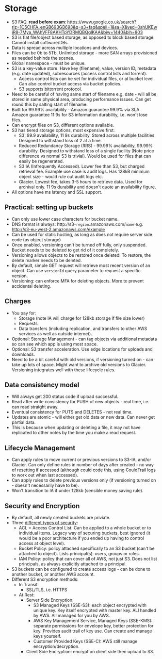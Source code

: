 # Storage

* S3 FAQ, **read before exam**: https://www.google.co.uk/search?rlz=1C5CHFA_enGB693GB693&q=s3+faq&spell=1&sa=X&ved=0ahUKEwiR8-7Mya_WAhVFF8AKHTpYDRMQBQglKAA&biw=1440&bih=803
* S3 is flat file/object based storage, as opposed to block based storage. Cannot install software/DBs.
* Data is spread across multiple locations and devices.
* Files can be 0b to 5Tb. Unlimited storage - more SAN arrays provisioned as needed behinds the scenes.
* Global namespace - must be unique.
* S3 is a key-value store. Have key (filename), value, version ID, metadata (e.g. date updated), subresources (access control lists and torrent).
  * Access control lists can be set for individual files, or at bucket level. Can also control bucket access via bucket policies.
  * S3 supports bittorrent protocol.
* Need to be careful of having same start of filename e.g. date - will all be stored in same physical area, producing performance issues. Can get round this by salting start of filename.
* Built for 99.99% availability - Amazon guarantee 99.9% via SLA. Amazon guarantee 11 9s for S3 information durability, i.e. won't lose files.
* Can encrypt files on S3, different options available.
* S3 has tiered storage options, most expensive first:
  * S3: 99.9 availability, 11 9s durability. Stored across multiple facilities. Designed to withstand loss of 2 at a time.
  * Reduced Redundancy Storage (RRS) - 99.99% availability, 99.99% durability. Designed to withstand loss of a single facility (Note price difference vs normal S3 is trivial). Would be used for files that can easily be regenerated.
  * S3 IA (Infrequently Accessed). Lower fee than S3, but charged retrieval fee. Example use case is audit logs. Has 128kB minimum object size - would rule out audit logs etc.
  * Glacier. Lowest fee, takes 3-5 hours to retrieve data. Used for archival only. 11 9s durability and doesn't quote an availability figure.
* All options have ms latency and SSL support.

## Practical: setting up buckets

* Can only use lower case characters for bucket name.
* DNS format is always: http://s3-`region`.amazonaws.com/`name` e.g. http://s3-eu-west-2.amazonaws.com/example
* Can be used for static hosting, as long as does not require server side code (as object storage)
* Once enabled, versioning can't be turned off fully, only suspended. Bucket needs to be deleted to get rid of it completely.
* Versioning allows objects to be restored once deleted. To restore, the delete marker needs to be deleted.
* By default, simple GET request will retrieve most recent version of an object. Can use `versionId` query parameter to request a specific version.
* Versioning: can enforce MFA for deleting objects. More to prevent accidental deleting.

## Charges

* You pay for:
  * Storage (note IA will charge for 128kb storage if file size lower)
  * Requests
  * Data transfers (including replication, and transfers to other AWS services as well as outside internet).
* Optional: Storage Management - can tag objects via additional metadata so can see which app is using most space.
* Optional: S3 transfer acceleration. Use edge locations for uploads and downloads.
* Need to be a bit careful with old versions, if versioning turned on - can take up lots of space. Might want to archive old versions to Glacier. Versioning integrates well with these lifecycle rules.

## Data consistency model

* Will always get 200 status code if upload successful.
* Read after write consistency for PUSH of new objects - real time, i.e. can read straight away.
* Eventual consistency for PUTS and DELETES - not real time.
* Updates are atomic - will either get old data or new data. Can never get partial data.
* This is because when updating or deleting a file, it may not have replicated to other notes by the time you make a read request.

## Lifecycle Management

* Can apply rules to move current or previous versions to S3-IA, and/or Glacier. Can only define rules in number of days after created - no way of resetting if accessed (although could code this, using CouldTrail logs to work out when last accessed).
* Can apply rules to delete previous versions only (if versioning turned on - doesn't necessarily have to be).
* Won't transition to IA if under 128kb (sensible money saving rule).

## Security and Encryption

* By default, all newly created buckets are priviate.
* Three [different types of security](https://aws.amazon.com/blogs/security/iam-policies-and-bucket-policies-and-acls-oh-my-controlling-access-to-s3-resources/):
  * ACL = Access Control List. Can be applied to a whole bucket or to individual items. Legacy way of securing buckets, best ignored (it would be a poor architecture if you ended up having to control access at object level).
  * Bucket Policy: policy attached specifically to an S3 bucket (can't be attached to object). Lists principal(s): users, groups or roles.
  * IAM Policy: policy that can cover all of AWS, not just S3. Does not list principals, as always explicitly attached to a principal.
* S3 buckets can be configured to create access logs - can be done to another bucket, or another AWS account.
* Different S3 encryption methods:
  * In Transit:
    * SSL/TLS, i.e. HTTPS
  * At Rest:
    * Server Side Encryption:
      * S3 Managed Keys (SSE-S3): each object encrypted with unique key. Key itself encrypted with master key. ALl handled by AWS. All managed for you by AWS.
      * AWS Key Management Service, Managed Keys (SSE-KMS): separate permissions for envelope key, better protection for key. Provides audit trail of key use. Can create and manage keys yourself.
      * Customer Provided Keys (SSE-C): AWS still manage encryption/decryption.
    * Client Side Encryption: encrypt on client side then upload to S3.
